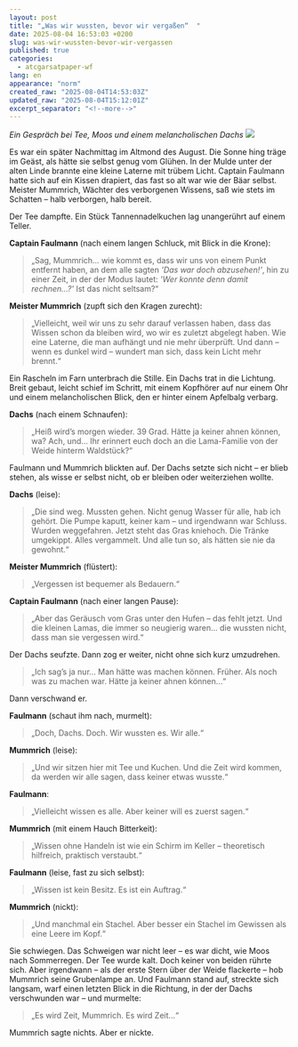 ```yaml
---
layout: post
title: "„Was wir wussten, bevor wir vergaßen“  "
date: 2025-08-04 16:53:03 +0200
slug: was-wir-wussten-bevor-wir-vergassen
published: true
categories:
  - atcgarsatpaper-wf
lang: en
appearance: "norm"
created_raw: "2025-08-04T14:53:03Z"
updated_raw: "2025-08-04T15:12:01Z"
excerpt_separator: "<!--more-->"
---
```

*Ein Gespräch bei Tee, Moos und einem melancholischen Dachs*
![](https://pixelfed.social/storage/m/_v2/607467830790472239/33cc9b949-339791/U61DYfy19dx8/OwrVsnvjXXMS8XUKIb268Hhvl4DMD4XiDXMH1mrR.png)

Es war ein später Nachmittag im Altmond des August.  Die Sonne hing träge im Geäst, als hätte sie selbst genug vom Glühen.  In der Mulde unter der alten Linde brannte eine kleine Laterne mit trübem Licht.  Captain Faulmann hatte sich auf ein Kissen drapiert, das fast so alt war wie der Bäar selbst.  Meister Mummrich, Wächter des verborgenen Wissens, saß wie stets im Schatten – halb verborgen, halb bereit.

Der Tee dampfte. Ein Stück Tannennadelkuchen lag unangerührt auf einem Teller.

**Captain Faulmann** (nach einem langen Schluck, mit Blick in die Krone): 

> „Sag, Mummrich… wie kommt es, dass wir uns von einem Punkt entfernt haben, an dem alle sagten *'Das war doch abzusehen!'*,  hin zu einer Zeit, in der der Modus lautet: *'Wer konnte denn damit rechnen…?'*  Ist das nicht seltsam?“

**Meister Mummrich** (zupft sich den Kragen zurecht):  

> „Vielleicht, weil wir uns zu sehr darauf verlassen haben, dass das Wissen schon da bleiben wird, wo wir es zuletzt abgelegt haben. Wie eine Laterne, die man aufhängt und nie mehr überprüft.  Und dann – wenn es dunkel wird – wundert man sich, dass kein Licht mehr brennt.“

Ein Rascheln im Farn unterbrach die Stille. Ein Dachs trat in die Lichtung. Breit gebaut, leicht schief im Schritt, mit einem Kopfhörer auf nur einem Ohr und einem melancholischen Blick,  den er hinter einem Apfelbalg verbarg.

**Dachs** (nach einem Schnaufen):  

> „Heiß wird’s morgen wieder. 39 Grad. Hätte ja keiner ahnen können, wa? Ach, und… Ihr erinnert euch doch an die Lama-Familie von der Weide hinterm Waldstück?“

Faulmann und Mummrich blickten auf. Der Dachs setzte sich nicht – er blieb stehen, als wisse er selbst nicht, ob er bleiben oder weiterziehen wollte.

**Dachs** (leise):  

> „Die sind weg. Mussten gehen. Nicht genug Wasser für alle, hab ich gehört.  Die Pumpe kaputt, keiner kam – und irgendwann war Schluss. Wurden weggefahren. Jetzt steht das Gras kniehoch. Die Tränke umgekippt.  Alles vergammelt. Und alle tun so, als hätten sie nie da gewohnt.“

**Meister Mummrich** (flüstert):  

> „Vergessen ist bequemer als Bedauern.“

**Captain Faulmann** (nach einer langen Pause):  

> „Aber das Geräusch vom Gras unter den Hufen – das fehlt jetzt.  Und die kleinen Lamas, die immer so neugierig waren… die wussten nicht, dass man sie vergessen wird.“

Der Dachs seufzte. Dann zog er weiter, nicht ohne sich kurz umzudrehen.  

> „Ich sag’s ja nur… Man hätte was machen können. Früher.  Als noch was zu machen war. Hätte ja keiner ahnen können…“

Dann verschwand er.

**Faulmann** (schaut ihm nach, murmelt):  

> „Doch, Dachs. Doch. Wir wussten es. Wir alle.“

**Mummrich** (leise):  

> „Und wir sitzen hier mit Tee und Kuchen. Und die Zeit wird kommen, da werden wir alle sagen,  dass keiner etwas wusste.“

**Faulmann**:  

> „Vielleicht wissen es alle. Aber keiner will es zuerst sagen.“

**Mummrich** (mit einem Hauch Bitterkeit):

> „Wissen ohne Handeln ist wie ein Schirm im Keller – theoretisch hilfreich, praktisch verstaubt.“

**Faulmann** (leise, fast zu sich selbst):  

> „Wissen ist kein Besitz. Es ist ein Auftrag.“

**Mummrich** (nickt):  

> „Und manchmal ein Stachel.  Aber besser ein Stachel im Gewissen als eine Leere im Kopf.“

Sie schwiegen. Das Schweigen war nicht leer – es war dicht, wie Moos nach Sommerregen.  Der Tee wurde kalt. Doch keiner von beiden rührte sich.
Aber irgendwann – als der erste Stern über der Weide flackerte –  hob Mummrich seine Grubenlampe an.  Und Faulmann stand auf, streckte sich langsam, warf einen letzten Blick in die Richtung, in der der Dachs verschwunden war – und murmelte:

> „Es wird Zeit, Mummrich. Es wird Zeit…“

Mummrich sagte nichts.  Aber er nickte.

